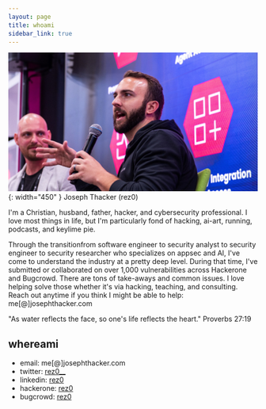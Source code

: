 ```yaml
---
layout: page
title: whoami
sidebar_link: true
---
```


![](/assets/images/joseph_speaking.jpg){: width="450" }
Joseph Thacker (rez0)

I'm a Christian, husband, father, hacker, and cybersecurity professional.
I love most things in life, but I'm particularly fond of hacking, ai-art, running, podcasts, and keylime pie.

Through the transitionfrom software engineer to security analyst to security engineer to security researcher who specializes on appsec and AI, I've come to understand the industry at a pretty deep level. During that time, I've submitted or collaborated on over 1,000 vulnerabilities across Hackerone and Bugcrowd. There are tons of take-aways and common issues. I love helping solve those whether it's via hacking, teaching, and consulting. Reach out anytime if you think I might be able to help: me[@]josephthacker.com

<p class="message">
  "As water reflects the face, so one's life reflects the heart." Proverbs 27:19
</p>

## whereami

- email: me[@]josephthacker.com
- twitter: [rez0\_\_](https://twitter.com/rez0__)
- linkedin: [rez0](https://www.linkedin.com/in/josephthacker/)
- hackerone: [rez0](https://hackerone.com/rez0)
- bugcrowd: [rez0](https://bugcrowd.com/rez0)
